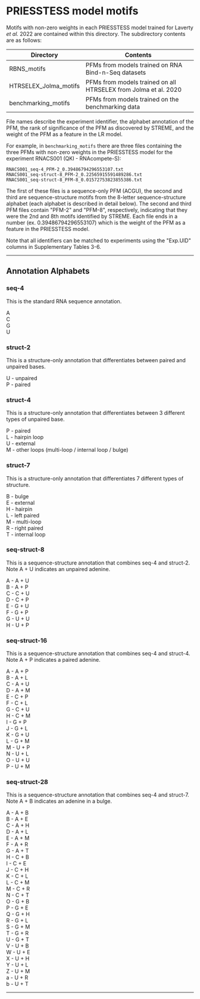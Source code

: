 # PRIESSTESS model motifs

Motifs with non-zero weights in each PRIESSTESS model trained for Laverty *et al.* 2022 are contained within this directory. The subdirectory contents are as follows:

| Directory             | Contents                                                        |
| --------------------- | --------------------------------------------------------------- |
| RBNS_motifs           | PFMs from models trained on RNA Bind-n-Seq datasets             |
| HTRSELEX_Jolma_motifs | PFMs from models trained on all HTRSELEX from Jolma et al. 2020 |
| benchmarking_motifs   | PFMs from models trained on the benchmarking data               |

File names describe the experiment identifier, the alphabet annotation of the PFM, the rank of significance of the PFM as discovered by STREME, and the weight of the PFM as a feature in the LR model.

For example, in `benchmarking_motifs` there are three files containing the three PFMs with non-zero weights in the PRIESSTESS model for the experiment RNACS001 (QKI - RNAcompete-S):

`RNACS001_seq-4_PFM-2_0.39486794296553107.txt`\
`RNACS001_seq-struct-8_PFM-2_0.22565915591489286.txt`\
`RNACS001_seq-struct-8_PFM-8_0.01572753823855386.txt`

The first of these files is a sequence-only PFM (ACGU), the second and third are sequence-structure motifs from the 8-letter sequence-structure alphabet (each alphabet is described in detail below). The second and third PFM files contain "PFM-2" and "PFM-8", respectively, indicating that they were the 2nd and 8th motifs identified by STREME. Each file ends in a number (ex. 0.39486794296553107) which is the weight of the PFM as a feature in the PRIESSTESS model.

Note that all identifiers can be matched to experiments using the "Exp.UID" columns in Supplementary Tables 3-6.

---

## Annotation Alphabets

### seq-4 
This is the standard RNA sequence annotation.

A\
C\
G\
U

### struct-2
This is a structure-only annotation that differentiates between paired and unpaired bases.

U - unpaired\
P - paired

### struct-4
This is a structure-only annotation that differentiates between 3 different types of unpaired base.

P - paired\
L - hairpin loop\
U - external\
M - other loops (multi-loop / internal loop / bulge)

### struct-7
This is a structure-only annotation that differentiates 7 different types of structure.

B - bulge\
E - external\
H - hairpin\
L - left paired\
M - multi-loop\
R - right paired\
T - internal loop

### seq-struct-8
This is a sequence-structure annotation that combines seq-4 and struct-2. Note A + U indicates an unpaired adenine.

A - A + U\
B - A + P\
C - C + U\
D - C + P\
E - G + U\
F - G + P\
G - U + U\
H - U + P
  
### seq-struct-16
This is a sequence-structure annotation that combines seq-4 and struct-4. Note A + P indicates a paired adenine.

A - A + P\
B - A + L\
C - A + U\
D - A + M\
E - C + P\
F - C + L\
G - C + U\
H - C + M\
I - G + P\
J - G + L\
K - G + U\
L - G + M\
M - U + P\
N - U + L\
O - U + U\
P - U + M
  
### seq-struct-28
This is a sequence-structure annotation that combines seq-4 and struct-7. Note A + B indicates an adenine in a bulge.

A - A + B\
B - A + E\
C - A + H\
D - A + L\
E - A + M\
F - A + R\
G - A + T\
H - C + B\
I - C + E\
J - C + H\
K - C + L\
L - C + M\
M - C + R\
N - C + T\
O - G + B\
P - G + E\
Q - G + H\
R - G + L\
S - G + M\
T - G + R\
U - G + T\
V - U + B\
W - U + E\
X - U + H\
Y - U + L\
Z - U + M\
a - U + R\
b - U + T

---
